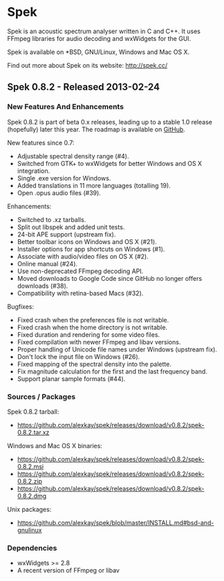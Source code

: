 # Spek

Spek is an acoustic spectrum analyser written in C and C++. It uses FFmpeg
libraries for audio decoding and wxWidgets for the GUI.

Spek is available on *BSD, GNU/Linux, Windows and Mac OS X.

Find out more about Spek on its website: <http://spek.cc/>

## Spek 0.8.2 - Released 2013-02-24

### New Features And Enhancements

Spek 0.8.2 is part of beta 0.x releases, leading up to a stable 1.0 release
(hopefully) later this year. The roadmap is available on
[GitHub](https://github.com/alexkay/spek/milestones).

New features since 0.7:

 * Adjustable spectral density range (#4).
 * Switched from GTK+ to wxWidgets for better Windows and OS X integration.
 * Single .exe version for Windows.
 * Added translations in 11 more languages (totalling 19).
 * Open .opus audio files (#39).

Enhancements:

 * Switched to .xz tarballs.
 * Split out libspek and added unit tests.
 * 24-bit APE support (upstream fix).
 * Better toolbar icons on Windows and OS X (#21).
 * Installer options for app shortcuts on Windows (#1).
 * Associate with audio/video files on OS X (#2).
 * Online manual (#24).
 * Use non-deprecated FFmpeg decoding API.
 * Moved downloads to Google Code since GitHub no longer offers downloads (#38).
 * Compatibility with retina-based Macs (#32).

Bugfixes:

 * Fixed crash when the preferences file is not writable.
 * Fixed crash when the home directory is not writable.
 * Fixed duration and rendering for some video files.
 * Fixed compilation with newer FFmpeg and libav versions.
 * Proper handling of Unicode file names under Windows (upstream fix).
 * Don't lock the input file on Windows (#26).
 * Fixed mapping of the spectral density into the palette.
 * Fix magnitude calculation for the first and the last frequency band.
 * Support planar sample formats (#44).

### Sources / Packages

Spek 0.8.2 tarball:

 * <https://github.com/alexkay/spek/releases/download/v0.8.2/spek-0.8.2.tar.xz>

Windows and Mac OS X binaries:

 * <https://github.com/alexkay/spek/releases/download/v0.8.2/spek-0.8.2.msi>
 * <https://github.com/alexkay/spek/releases/download/v0.8.2/spek-0.8.2.zip>
 * <https://github.com/alexkay/spek/releases/download/v0.8.2/spek-0.8.2.dmg>

Unix packages:

 * <https://github.com/alexkay/spek/blob/master/INSTALL.md#bsd-and-gnulinux>

### Dependencies

 * wxWidgets >= 2.8
 * A recent version of FFmpeg or libav
